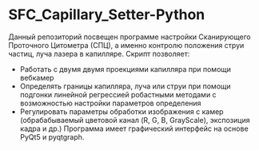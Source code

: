 # SFC_Capillary_Setter-Python
Данный репозиторий посвещен программе настройки Сканирующего Проточного Цитометра (СПЦ), а именно контролю положения струи частиц, луча лазера в капилляре.
Скрипт позволяет:
- Работать с двумя двумя проекциями капилляра при помощи вебкамер
- Определять границы капилляра, луча или струи при помощи подгонки линейной регрессией робастными методами с возможностью настройки параметров определения
- Регулировать параметры обработки изображения с камер (обрабабываемый цветовой канал (R, G, B, GrayScale), экспозиция кадра и др.)
Программа имеет графический интерфейс на основе PyQt5 и pyqtgraph. 
